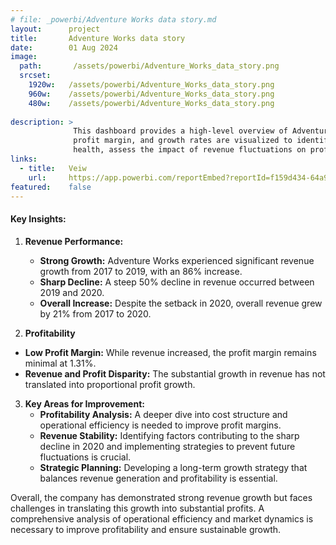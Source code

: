 ```yaml
---
# file: _powerbi/Adventure Works data story.md
layout:      project
title:       Adventure Works data story
date:        01 Aug 2024
image:
  path:       /assets/powerbi/Adventure_Works_data_story.png
  srcset:
    1920w:   /assets/powerbi/Adventure_Works_data_story.png
    960w:    /assets/powerbi/Adventure_Works_data_story.png
    480w:    /assets/powerbi/Adventure_Works_data_story.png
    
description: >
              This dashboard provides a high-level overview of Adventure Works' financial performance, focusing on revenue and profitability trends over time. Key metrics such as total revenue,
              profit margin, and growth rates are visualized to identify patterns and areas for improvement.The dashboard is designed to help stakeholders understand the company's financial 
              health, assess the impact of revenue fluctuations on profitability, and identify opportunities to enhance overall financial performance.
links:
  - title:   Veiw
    url:     https://app.powerbi.com/reportEmbed?reportId=f159d434-64a9-4bc9-a82f-e5b394d313f1&autoAuth=true&ctid=801585e2-0e6a-4322-a002-e7fc8457bab4
featured:    false
---
```


#### Key Insights:

1. **Revenue Performance:**

   - **Strong Growth:** Adventure Works experienced significant revenue growth from 2017 to 2019, with an 86% increase.
   - **Sharp Decline:** A steep 50% decline in revenue occurred between 2019 and 2020.
   - **Overall Increase:** Despite the setback in 2020, overall revenue grew by 21% from 2017 to 2020.

2. **Profitability**

- **Low Profit Margin:** While revenue increased, the profit margin remains minimal at 1.31%.
- **Revenue and Profit Disparity:** The substantial growth in revenue has not translated into proportional profit growth.

3. **Key Areas for Improvement:**
   - **Profitability Analysis:** A deeper dive into cost structure and operational efficiency is needed to improve profit margins.
   - **Revenue Stability:** Identifying factors contributing to the sharp decline in 2020 and implementing strategies to prevent future fluctuations is crucial.
   - **Strategic Planning:** Developing a long-term growth strategy that balances revenue generation and profitability is essential.

Overall, the company has demonstrated strong revenue growth but faces challenges in translating this growth into substantial profits.
A comprehensive analysis of operational efficiency and market dynamics is necessary to improve profitability and ensure sustainable growth.
